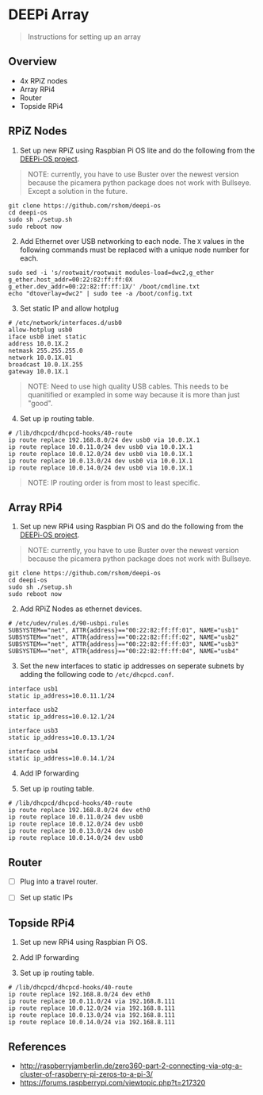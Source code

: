 # DEEPi Array #
> Instructions for setting up an array

## Overview ##

  * 4x RPiZ nodes
  * Array RPi4
  * Router
  * Topside RPi4
  
## RPiZ Nodes ##

1. Set up new RPiZ using Raspbian Pi OS lite and do the following from the
   [DEEPi-OS project](https://github.com/rshom/deepi-os).
   
> NOTE: currently, you have to use Buster over the newest version
> because the picamera python package does not work with
> Bullseye. Except a solution in the future.

```
git clone https://github.com/rshom/deepi-os
cd deepi-os
sudo sh ./setup.sh
sudo reboot now
```

2. Add Ethernet over USB networking to each node. The `X` values in
   the following commands must be replaced with a unique node number
   for each.

```
sudo sed -i 's/rootwait/rootwait modules-load=dwc2,g_ether g_ether.host_addr=00:22:82:ff:ff:0X g_ether.dev_addr=00:22:82:ff:ff:1X/' /boot/cmdline.txt
echo "dtoverlay=dwc2" | sudo tee -a /boot/config.txt
```

3. Set static IP and allow hotplug

```
# /etc/network/interfaces.d/usb0
allow-hotplug usb0
iface usb0 inet static
address 10.0.1X.2
netmask 255.255.255.0
network 10.0.1X.01
broadcast 10.0.1X.255
gateway 10.0.1X.1
```

> NOTE: Need to use high quality USB cables. This needs to be
> quanitified or exampled in some way because it is more than just
> "good".

4. Set up ip routing table.

```
# /lib/dhcpcd/dhcpcd-hooks/40-route
ip route replace 192.168.8.0/24 dev usb0 via 10.0.1X.1
ip route replace 10.0.11.0/24 dev usb0 via 10.0.1X.1
ip route replace 10.0.12.0/24 dev usb0 via 10.0.1X.1
ip route replace 10.0.13.0/24 dev usb0 via 10.0.1X.1
ip route replace 10.0.14.0/24 dev usb0 via 10.0.1X.1
```
> NOTE: IP routing order is from most to least specific.

## Array RPi4 ##

1. Set up new RPi4 using Raspbian Pi OS and do the following from the
   [DEEPi-OS project](https://github.com/rshom/deepi-os).
   
> NOTE: currently, you have to use Buster over the newest version
> because the picamera python package does not work with Bullseye.

```
git clone https://github.com/rshom/deepi-os
cd deepi-os
sudo sh ./setup.sh
sudo reboot now
```


2. Add RPiZ Nodes as ethernet devices.

```
# /etc/udev/rules.d/90-usbpi.rules
SUBSYSTEM=="net", ATTR{address}=="00:22:82:ff:ff:01", NAME="usb1"
SUBSYSTEM=="net", ATTR{address}=="00:22:82:ff:ff:02", NAME="usb2"
SUBSYSTEM=="net", ATTR{address}=="00:22:82:ff:ff:03", NAME="usb3"
SUBSYSTEM=="net", ATTR{address}=="00:22:82:ff:ff:04", NAME="usb4"
```

3. Set the new interfaces to static ip addresses on seperate subnets
   by adding the following code to `/etc/dhcpcd.conf`.

```
interface usb1
static ip_address=10.0.11.1/24
	
interface usb2
static ip_address=10.0.12.1/24
	
interface usb3
static ip_address=10.0.13.1/24

interface usb4
static ip_address=10.0.14.1/24
```



4. Add IP forwarding 

5. Set up ip routing table.

```
# /lib/dhcpcd/dhcpcd-hooks/40-route
ip route replace 192.168.8.0/24 dev eth0
ip route replace 10.0.11.0/24 dev usb0
ip route replace 10.0.12.0/24 dev usb0
ip route replace 10.0.13.0/24 dev usb0
ip route replace 10.0.14.0/24 dev usb0
```

## Router ##


  * [ ] Plug into a travel router. 
  * [ ] Set up static IPs


## Topside RPi4 ##

1. Set up new RPi4 using Raspbian Pi OS.

2. Add IP forwarding

5. Set up ip routing table.

```
# /lib/dhcpcd/dhcpcd-hooks/40-route
ip route replace 192.168.8.0/24 dev eth0
ip route replace 10.0.11.0/24 via 192.168.8.111
ip route replace 10.0.12.0/24 via 192.168.8.111
ip route replace 10.0.13.0/24 via 192.168.8.111
ip route replace 10.0.14.0/24 via 192.168.8.111
```

## References ##

  * http://raspberryjamberlin.de/zero360-part-2-connecting-via-otg-a-cluster-of-raspberry-pi-zeros-to-a-pi-3/
  * https://forums.raspberrypi.com/viewtopic.php?t=217320
